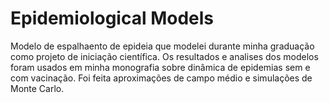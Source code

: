 # Epidemiological Models
 Modelo de espalhaento de epideia que modelei durante minha graduação como projeto de iniciação científica. Os resultados e analises dos modelos foram usados em minha monografia sobre dinâmica de epidemias sem e com vacinação. Foi feita aproximações de campo médio
e simulações de Monte Carlo.

